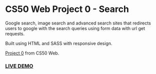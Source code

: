 # CS50 Web Project 0 - Search

Google search, image search and advanced search sites that redirects users to google with the search queries using form data with url get requests.

Built using HTML and SASS with responsive design.

[Project 0](https://cs50.harvard.edu/web/2020/projects/0/search/) from CS50 Web.

### [LIVE DEMO](https://gokhanturgut.github.io/search/)
